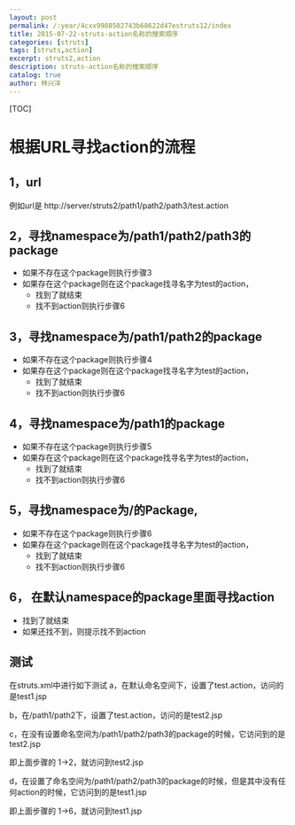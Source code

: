 ```yaml
---
layout: post
permalink: /:year/4cxx9988502743b68622d47estruts12/index
title: 2015-07-22-struts-action名称的搜索顺序
categories: [struts]
tags: [struts,action]
excerpt: struts2,action
description: struts-action名称的搜索顺序
catalog: true
author: 林兴洋
---
```


[TOC]

# 根据URL寻找action的流程



## 1，url

例如url是 http://server/struts2/path1/path2/path3/test.action

## 2，寻找namespace为/path1/path2/path3的package

* 如果不存在这个package则执行步骤3
* 如果存在这个package则在这个package找寻名字为test的action，
    * 找到了就结束
    * 找不到action则执行步骤6


## 3，寻找namespace为/path1/path2的package

* 如果不存在这个package则执行步骤4
* 如果存在这个package则在这个package找寻名字为test的action，
    * 找到了就结束
    * 找不到action则执行步骤6

## 4，寻找namespace为/path1的package

* 如果不存在这个package则执行步骤5
* 如果存在这个package则在这个package找寻名字为test的action，
    * 找到了就结束
    * 找不到action则执行步骤6

## 5，寻找namespace为/的Package,

* 如果不存在这个package则执行步骤6
* 如果存在这个package则在这个package找寻名字为test的action，
    * 找到了就结束
    * 找不到action则执行步骤6

## 6， 在默认namespace的package里面寻找action

* 找到了就结束
* 如果还找不到，则提示找不到action



## 测试

在struts.xml中进行如下测试
a，在默认命名空间下，设置了test.action，访问的是test1.jsp

b，在/path1/path2下，设置了test.action，访问的是test2.jsp

c，在没有设置命名空间为/path1/path2/path3的package的时候，它访问到的是test2.jsp

即上面步骤的 1->2，就访问到test2.jsp

d，在设置了命名空间为/path1/path2/path3的package的时候，但是其中没有任何action的时候，它访问到的是test1.jsp

即上面步骤的 1->6，就访问到test1.jsp
